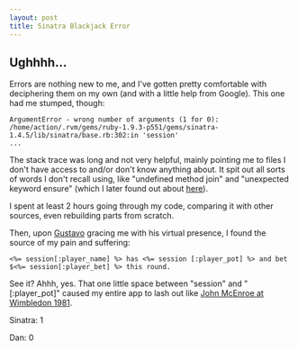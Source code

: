 ```yaml
---
layout: post
title: Sinatra Blackjack Error
---
```


## Ughhhh...

Errors are nothing new to me, and I've gotten pretty comfortable with deciphering them on my own (and with a little help from Google). This one had me stumped, though: 

```
ArgumentError - wrong number of arguments (1 for 0): 
/home/action/.rvm/gems/ruby-1.9.3-p551/gems/sinatra-1.4.5/lib/sinatra/base.rb:302:in 'session'
...
```

The stack trace was long and not very helpful, mainly pointing me to files I don't have access to and/or don't know anything about. It spit out all sorts of words I don't recall using, like "undefined method join" and "unexpected keyword ensure" (which I later found out about <a href="http://www.skorks.com/2009/09/ruby-exceptions-and-exception-handling/">here</a>).

I spent at least 2 hours going through my code, comparing it with other sources, even rebuilding parts from scratch.

Then, upon <a href="https://github.com/staycreativedesign" target="_blank">Gustavo</a> gracing me with his virtual presence, I found the source of my pain and suffering:

```
<%= session[:player_name] %> has <%= session [:player_pot] %> and bet $<%= session[:player_bet] %> this round.
```

See it? Ahhh, yes. That one little space between "session" and "[:player_pot]" caused my entire app to lash out like <a href="https://www.youtube.com/watch?v=gp-Gu4OkJ2Y" target="_blank">John McEnroe at Wimbledon 1981</a>.

Sinatra: 1

Dan: 0
